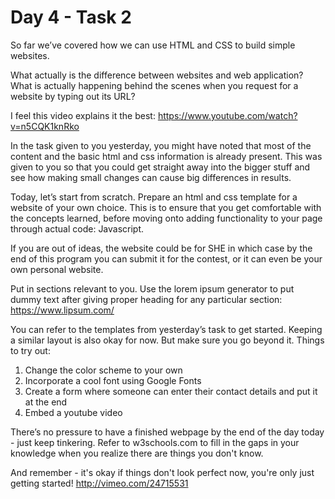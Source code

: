 # Day 4 - Task 2

So far we’ve covered how we can use HTML and CSS to build simple websites. 

What actually is the difference between websites and web application? What is actually happening behind the scenes when you request for a website by typing out its URL?

I feel this video explains it the best: https://www.youtube.com/watch?v=n5CQK1knRko

In the task given to you yesterday, you might have noted that most of the content and the basic html and css information is already present. This was given to you so that you could get straight away into the bigger stuff and see how making small changes can cause big differences in results. 

Today, let’s start from scratch. Prepare an html and css template for a website of your own choice. This is to ensure that you get comfortable with the concepts learned, before moving onto adding functionality to your page through actual code: Javascript. 

If you are out of ideas, the website could be for SHE in which case by the end of this program you can submit it for the contest, or it can even be your own personal website. 

Put in sections relevant to you. Use the lorem ipsum generator to put dummy text after giving proper heading for any particular section: https://www.lipsum.com/

You can refer to the templates from yesterday’s task to get started. Keeping a similar layout is also okay for now. But make sure you go beyond it. Things to try out: 
1) Change the color scheme to your own
2) Incorporate a cool font using Google Fonts
3) Create a form where someone can enter their contact details and put it at the end
4) Embed a youtube video

There’s no pressure to have a finished webpage by the end of the day today - just keep tinkering. Refer to w3schools.com to fill in the gaps in your knowledge when you realize there are things you don't know. 

And remember - it's okay if things don't look perfect now, you're only just getting started! http://vimeo.com/24715531

